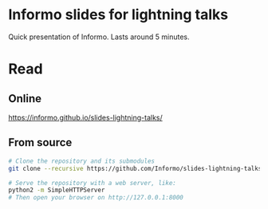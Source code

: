 # Informo slides for lightning talks

Quick presentation of Informo. Lasts around 5 minutes.

# Read

## Online

https://informo.github.io/slides-lightning-talks/

## From source

```sh
# Clone the repository and its submodules
git clone --recursive https://github.com/Informo/slides-lightning-talks.git

# Serve the repository with a web server, like:
python2 -m SimpleHTTPServer
# Then open your browser on http://127.0.0.1:8000
```
